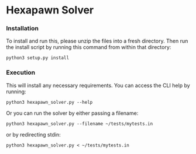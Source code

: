# Hexapawn Solver

### Installation

To install and run this, please unzip the files into a fresh directory. Then 
run the install script by running this command from within that directory:

    python3 setup.py install


### Execution

This will install any necessary requirements. You can access the CLI help by
running:

    python3 hexapawn_solver.py --help

Or you can run the solver by either passing a filename:

    python3 hexapawn_solver.py --filename ~/tests/mytests.in
    
or by redirecting stdin:

    python3 hexapawn_solver.py < ~/tests/mytests.in